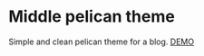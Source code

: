 Middle pelican theme
====================

Simple and clean pelican theme for a blog. [DEMO](http://danielfrg.github.io)

